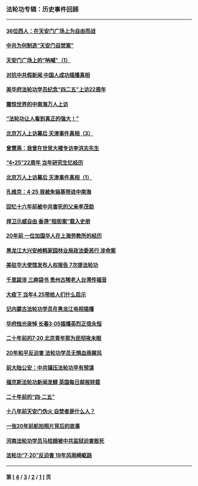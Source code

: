 ### 法轮功专辑：历史事件回顾
---
#### [36位西人：在天安门广场上为自由而战](../../pages/nf5793/n13390029.md?09040430) 
#### [中共为何制造“天安门自焚案”](../../pages/nf5793/n13183270.md?09040430) 
#### [天安门广场上的“呐喊”（1）](../../pages/nf5793/n13105277.md?09040430) 
#### [对抗中共假新闻 中国人成功插播真相](../../pages/nf5793/n12910618.md?09040430) 
#### [美华府法轮功学员纪念“四二五”上访22周年](../../pages/nf5793/n12904445.md?09040430) 
#### [震惊世界的中南海万人上访](../../pages/nf5793/n12903976.md?09040430) 
#### [“法轮功让人看到真正的强大！”](../../pages/nf5793/n12903195.md?09040430) 
#### [北京万人上访幕后 天津事件真相（3）](../../pages/nf5793/n12902807.md?09040430) 
#### [曾慧燕：我曾在世贸大楼专访李洪志先生](../../pages/nf5793/n12898729.md?09040430) 
#### [“4•25”22周年 当年研究生忆经历](../../pages/nf5793/n12894152.md?09040430) 
#### [北京万人上访幕后 天津事件真相（1）](../../pages/nf5793/n12885174.md?09040430) 
#### [孔维京：4·25 我被朱镕基带进中南海](../../pages/nf5793/n12864987.md?09040430) 
#### [回忆十六年前被中共害死的父亲李茂勋](../../pages/nf5793/n12880270.md?09040430) 
#### [捍卫示威自由 香港“阻街案”载入史册](../../pages/nf5793/n12811245.md?09040430) 
#### [20年前 一位加国华人在上海劳教所的经历](../../pages/nf5793/n12707932.md?09040430) 
#### [黑龙江大兴安岭韩家园林业局政法委恶行 涉命案](../../pages/nf5793/n12622815.md?09040430) 
#### [美驻华大使馆发布人权报告 7次提法轮功](../../pages/nf5793/n12520541.md?09040430) 
#### [千里跋涉 三麻袋书 贵州古稀老人台湾传福音](../../pages/nf5793/n12198750.md?09040430) 
#### [大疫下 当年4.25带给人们什么启示](../../pages/nf5793/n12058565.md?09040430) 
#### [记内蒙古法轮功学员在黑龙江电视插播](../../pages/nf5793/n11699194.md?09040430) 
#### [华府烛光夜悼 长春3·05插播英烈正信永恒](../../pages/nf5793/n11397432.md?09040430) 
#### [二十年前的7·20 北京青年郭为民彻夜未眠](../../pages/nf5793/n11354195.md?09040430) 
#### [20年和平反迫害 法轮功学员无惧血雨腥风](../../pages/nf5793/n11348279.md?09040430) 
#### [前大陆公安：中共镇压法轮功早有预谋](../../pages/nf5793/n11352168.md?09040430) 
#### [福克斯法轮功新闻发酵  英国每日邮报转载](../../pages/nf5793/n11285952.md?09040430) 
#### [二十年前的“四·二五”](../../pages/nf5793/n11207639.md?09040430) 
#### [十八年前天安门伪火 自焚者是什么人？](../../pages/nf5793/n10996556.md?09040430) 
#### [一张20年前航拍照片背后的故事](../../pages/nf5793/n10693797.md?09040430) 
#### [河南法轮功学员马桂娥被中共监狱迫害致死](../../pages/nf5793/n10684974.md?09040430) 
#### [法轮功“7‧20”反迫害 19年风雨崎岖路](../../pages/nf5793/n10570834.md?09040430) 

---
#### 第 [ [4](./4.md?09040430) / [3](./3.md?09040430) / [2](./2.md?09040430) / [1](./1.md?09040430) ] 页
